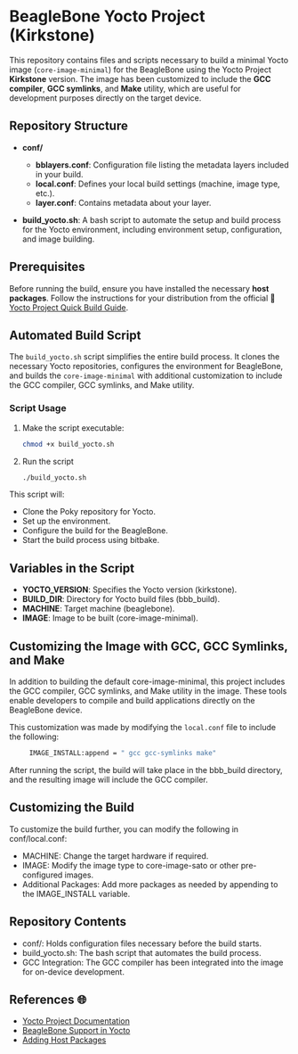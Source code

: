 # BeagleBone Yocto Project (Kirkstone)

This repository contains files and scripts necessary to build a minimal Yocto image (`core-image-minimal`) for the BeagleBone using the Yocto Project **Kirkstone** version. The image has been customized to include the **GCC compiler**, **GCC symlinks**, and **Make** utility, which are useful for development purposes directly on the target device.

## Repository Structure

- **conf/**
  - **bblayers.conf**: Configuration file listing the metadata layers included in your build.
  - **local.conf**: Defines your local build settings (machine, image type, etc.).
  - **layer.conf**: Contains metadata about your layer.

- **build_yocto.sh**: A bash script to automate the setup and build process for the Yocto environment, including environment setup, configuration, and image building.

## Prerequisites

Before running the build, ensure you have installed the necessary **host packages**. Follow the instructions for your distribution from the official 🔗 [Yocto Project Quick Build Guide](https://docs.yoctoproject.org/brief-yoctoprojectqs/index.html).

## Automated Build Script

The `build_yocto.sh` script simplifies the entire build process. It clones the necessary Yocto repositories, configures the environment for BeagleBone, and builds the `core-image-minimal` with additional customization to include the GCC compiler, GCC symlinks, and Make utility.

### Script Usage

1. Make the script executable:
   ```bash
   chmod +x build_yocto.sh

2. Run the script
    ```bash
    ./build_yocto.sh

This script will:
- Clone the Poky repository for Yocto.
- Set up the environment.
- Configure the build for the BeagleBone.
- Start the build process using bitbake.

## Variables in the Script

- **YOCTO_VERSION**: Specifies the Yocto version (kirkstone).
- **BUILD_DIR**: Directory for Yocto build files (bbb_build).
- **MACHINE**: Target machine (beaglebone).
- **IMAGE**: Image to be built (core-image-minimal).

## Customizing the Image with GCC, GCC Symlinks, and Make

In addition to building the default core-image-minimal, this project includes the GCC compiler, GCC symlinks, and Make utility in the image. These tools enable developers to compile and build applications directly on the BeagleBone device.

This customization was made by modifying the `local.conf` file to include the following:

  ```bash
       IMAGE_INSTALL:append = " gcc gcc-symlinks make"
   ```

After running the script, the build will take place in the bbb_build directory, and the resulting image will include the GCC compiler.

## Customizing the Build

To customize the build further, you can modify the following in conf/local.conf:

- MACHINE: Change the target hardware if required.
- IMAGE: Modify the image type to core-image-sato or other pre-configured images.
- Additional Packages: Add more packages as needed by appending to the IMAGE_INSTALL variable.

## Repository Contents

- conf/: Holds configuration files necessary before the build starts.
- build_yocto.sh: The bash script that automates the build process.
- GCC Integration: The GCC compiler has been integrated into the image for on-device development.

## References 🌐

- [Yocto Project Documentation](https://docs.yoctoproject.org/)
- [BeagleBone Support in Yocto](https://www.yoctoproject.org/docs/current/ref-manual/ref-manual.html#_beaglebone)
- [Adding Host Packages](https://docs.yoctoproject.org/brief-yoctoprojectqs/yocto-project-quick-build-guide.html#adding-host-packages)

